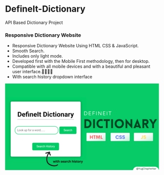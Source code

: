 # DefineIt-Dictionary
API Based Dictionary Project 
### Responsive Dictionary Website

- Responsive Dictionary Website Using HTML CSS & JavaScript.
- Smooth Search.
- Includes only light mode.
- Developed first with the Mobile First methodology, then for desktop.
- Compatible with all mobile devices and with a beautiful and pleasant user interface.💚👨🏻‍💻
- With search history dropdown interface

![preview img](/preview.png)
